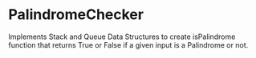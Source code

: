 # PalindromeChecker

Implements Stack and Queue Data Structures to create isPalindrome function that returns True or False if a given input is a Palindrome or not.
